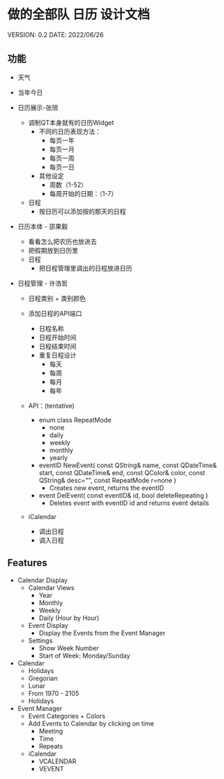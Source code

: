 # 做的全部队 日历 设计文档

VERSION: 0.2
DATE: 2022/06/26

## 功能

- 天气
- 当年今日


- 日历展示-张旭
    - 调制QT本身就有的日历Widget
        - 不同的日历表现方法：
            - 每页一年
            - 每页一月
            - 每页一周
            - 每页一日
        - 其他设定
            - 周数（1-52）
            - 每周开始的日期：（1-7）
    - 日程
        - 按日历可以添加按的那天的日程
        
- 日历本体 - 邵果毅
    - 看看怎么把农历也放进去
    - 把假期放到日历里
    - 日程
        - 把日程管理里调出的日程放进日历

- 日程管理 - 许浩哲
    - 日程类别 + 类别颜色
    - 添加日程的API端口
        - 日程名称
        - 日程开始时间
        - 日程结束时间
        - 重复日程设计
            - 每天
            - 每周
            - 每月
            - 每年
    - API：(tentative)
        - enum class RepeatMode
            - none
            - daily
            - weekly
            - monthly
            - yearly
        - eventID NewEvent(
            const QString& name, 
            const QDateTime& start, 
            const QDateTime& end,
            const QColor& color, 
            const QString& desc="",
            const RepeatMode r=none
            )
            - Creates new event, returns the eventID
        - event DelEvent(
            const eventID& id, 
            bool deleteRepeating
            )
            - Deletes event with eventID id and returns event details
        
    - iCalendar
        - 调出日程
        - 调入日程

## Features
- Calendar Display
    - Calendar Views
        - Year
        - Monthly
        - Weekly
        - Daily (Hour by Hour)
    - Event Display
        - Display the Events from the Event Manager
    - Settings
        - Show Week Number
        - Start of Week: Monday/Sunday
- Calendar
    - Holidays
    - Gregorian
    - Lunar
    - From 1970 - 2105
    - Holidays
- Event Manager
    - Event Categories + Colors
    - Add Events to Calendar by clicking on time
        - Meeting
        - Time
        - Repeats
    - iCalendar
        - VCALENDAR
        - VEVENT
